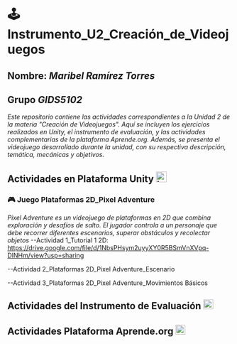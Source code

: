 #  🕹️ Instrumento_U2_Creación_de_Videojuegos
## Nombre: *Maribel Ramírez Torres*    
## Grupo *GIDS5102*

*Este repositorio contiene las actividades correspondientes a la Unidad 2 de la materia "Creación de Videojuegos".*
*Aquí se incluyen los ejercicios realizados en Unity, el instrumento de evaluación, y las actividades complementarias de la plataforma Aprende.org.*
*Además, se presenta el videojuego desarrollado durante la unidad, con su respectiva descripción, temática, mecánicas y objetivos.*


## Actividades en Plataforma Unity <img width="24" height="24" alt="image" src="https://github.com/user-attachments/assets/6c552379-fce4-4c07-9227-b6faf0c8456e" />

### 🎮 Juego Plataformas 2D_Pixel Adventure

*Pixel Adventure es un videojuego de plataformas en 2D que combina exploración y desafíos de salto. El jugador controla a un personaje que debe recorrer diferentes escenarios, superar obstáculos y recolectar objetos*
--Actividad 1_Tutorial 1 2D: 
https://drive.google.com/file/d/1NbsPHsym2uyyXY0R5BSmVnXVpq-DlNHm/view?usp=sharing 

--Actividad 2_Plataformas 2D_Pixel Adventure_Escenario

--Actividad 3_Plataformas 2D_Pixel Adventure_Movimientos Básicos


## Actividades del Instrumento de Evaluación <img width="22" height="22" alt="image" src="https://github.com/user-attachments/assets/9b74a58f-0a38-45c1-b912-e78f5339aef5" />



## Actividades Plataforma Aprende.org <img width="22" height="22" alt="image" src="https://github.com/user-attachments/assets/d930474d-f38d-4364-92d9-09ff8052eeee" />


